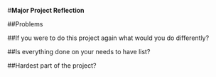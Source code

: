 #**Major Project Reflection**

##Problems

##If you were to do this project again what would you do differently?

##Is everything done on your needs to have list?

##Hardest part of the project?